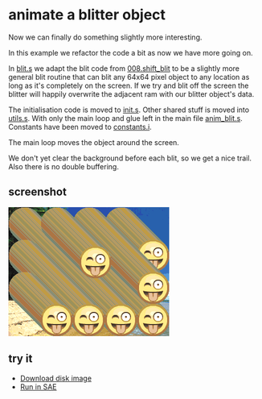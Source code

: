 animate a blitter object
========================

Now we can finally do something slightly more interesting.

In this example we refactor the code a bit as now we have more going on.

In [blit.s](blit.s) we adapt the blit code from [008.shift_blit](../008.shift_blit) to be a slightly more general blit routine that can blit any 64x64 pixel object to any location as long as it's completely on the screen. If we try and blit off the screen the blitter will happily overwrite the adjacent ram with our blitter object's data.

The initialisation code is moved to [init.s](init.s). Other shared stuff is moved into [utils.s](utils.s). With only the main loop and glue left in the main file [anim_blit.s](anim_blit.s). Constants have been moved to [constants.i](constants.i).

The main loop moves the object around the screen.

We don't yet clear the background before each blit, so we get a nice trail. Also there is no double buffering.

screenshot
----------
![Screenshot](screenshot.png?raw=true)

try it
------
  * [Download disk image](bin/anim_blit.adf?raw=true)
  * <a href="http://alpine9000.github.io/ScriptedAmigaEmulator/#amiga_examples/anim_blit.adf" target="_blank">Run in SAE</a>
